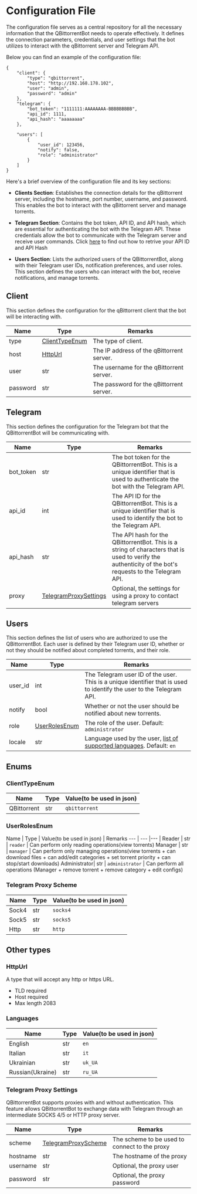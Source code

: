 # Configuration File

The configuration file serves as a central repository for all the necessary information that the QBittorrentBot needs to operate effectively. It defines the connection parameters, credentials, and user settings that the bot utilizes to interact with the qBittorrent server and Telegram API.

Below you can find an example of the configuration file:

```json5
{
    "client": {
        "type": "qbittorrent",
        "host": "http://192.168.178.102",
        "user": "admin",
        "password": "admin"
    },
    "telegram": {
        "bot_token": "1111111:AAAAAAAA-BBBBBBBBB",
        "api_id": 1111,
        "api_hash": "aaaaaaaa"
    },

    "users": [
        {
            "user_id": 123456,
            "notify": false,
            "role": "administrator"
        }
    ]
}
```

Here's a brief overview of the configuration file and its key sections:

- **Clients Section**: Establishes the connection details for the qBittorrent server, including the hostname, port number, username, and password. This enables the bot to interact with the qBittorrent server and manage torrents.

- **Telegram Section**: Contains the bot token, API ID, and API hash, which are essential for authenticating the bot with the Telegram API. These credentials allow the bot to communicate with the Telegram server and receive user commands. Click [here](https://core.telegram.org/api/obtaining_api_id) to find out how to retrive your API ID and API Hash

- **Users Section**: Lists the authorized users of the QBittorrentBot, along with their Telegram user IDs, notification preferences, and user roles. This section defines the users who can interact with the bot, receive notifications, and manage torrents.

## Client

This section defines the configuration for the qBittorrent client that the bot will be interacting with.

Name     | Type                              | Remarks
---      |-----------------------------------| ---
type     | [ClientTypeEnum](#clienttypeenum) | The type of client.
host     | [HttpUrl](#httpurl)               | The IP address of the qBittorrent server.
user     | str                               | The username for the qBittorrent server.
password | str                               | The password for the qBittorrent server.

## Telegram

This section defines the configuration for the Telegram bot that the QBittorrentBot will be communicating with.

Name      | Type                                              | Remarks
---       | ---                                               | ---
bot_token | str                                               | The bot token for the QBittorrentBot. This is a unique identifier that is used to authenticate the bot with the Telegram API.
api_id    | int                                               | The API ID for the QBittorrentBot. This is a unique identifier that is used to identify the bot to the Telegram API.
api_hash  | str                                               | The API hash for the QBittorrentBot. This is a string of characters that is used to verify the authenticity of the bot's requests to the Telegram API.
proxy     | [TelegramProxySettings](#telegram-proxy-settings) | Optional, the settings for using a proxy to contact telegram servers


## Users

This section defines the list of users who are authorized to use the QBittorrentBot. Each user is defined by their Telegram user ID, whether or not they should be notified about completed torrents, and their role.

Name     | Type                            | Remarks
---      | ---                             | ---
user_id  | int                             | The Telegram user ID of the user. This is a unique identifier that is used to identify the user to the Telegram API.
notify   | bool                            | Whether or not the user should be notified about new torrents.
role     | [UserRolesEnum](#userrolesenum) | The role of the user. Default: `administrator`
locale   | str                             | Language used by the user, [list of supported languages](#languages). Default: `en`

## Enums

### ClientTypeEnum

Name        | Type   | Value(to be used in json)
---         | ---    |---
QBittorrent | str    | `qbittorrent`

### UserRolesEnum
Name         | Type   | Value(to be used in json) | Remarks
---          | ---    |---                        | 
Reader       | str    | `reader`                    | Can perform only reading operations(view torrents)
Manager      | str    | `manager`                   | Can perform only managing operations(view torrents + can download files + can add/edit categories + set torrent priority + can stop/start downloads)
Administrator| str    | `administrator`             | Can perform all operations (Manager + remove torrent + remove category + edit configs)

### Telegram Proxy Scheme
Name        | Type   | Value(to be used in json)
---         | ---    |---
Sock4       | str    | `socks4`
Sock5       |str     | `socks5`
Http        |str     | `http`

## Other types

### HttpUrl
A type that will accept any http or https URL.
- TLD required
- Host required
- Max length 2083

### Languages
Name             | Type   | Value(to be used in json)
---              | ---    |---
English          | str    | `en`
Italian          | str    | `it`
Ukrainian        | str    | `uk_UA`
Russian(Ukraine) | str    | `ru_UA`

### Telegram Proxy Settings
QBittorrentBot supports proxies with and without authentication. This feature allows QBittorrentBot to exchange data with Telegram through an intermediate SOCKS 4/5 or HTTP proxy server.

Name       | Type                                          | Remarks
---        | ---                                           | ---
scheme     | [TelegramProxyScheme](#telegram-proxy-scheme) | The scheme to be used to connect to the proxy
hostname   | str                                           | The hostname of the proxy
username   | str                                           | Optional, the proxy user
password   | str                                           | Optional, the proxy password